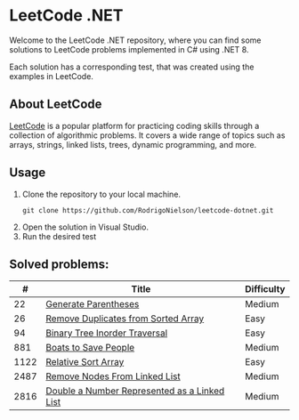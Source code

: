 # LeetCode .NET
Welcome to the LeetCode .NET repository, where you can find some solutions to LeetCode problems implemented in C# using .NET 8.

Each solution has a corresponding test, that was created using the examples in LeetCode.
## About LeetCode
[LeetCode](https://leetcode.com/) is a popular platform for practicing coding skills through a collection of algorithmic problems. It covers a wide range of topics such as arrays, strings, linked lists, trees, dynamic programming, and more.

## Usage
1. Clone the repository to your local machine.
    ```
    git clone https://github.com/RodrigoNielson/leetcode-dotnet.git
    ```
2. Open the solution in Visual Studio.
3. Run the desired test

## Solved problems:

| # | Title | Difficulty |
|---| ----- | ---------- |
|22|[Generate Parentheses](https://leetcode.com/problems/generate-parentheses/) | Medium |
|26|[Remove Duplicates from Sorted Array](https://leetcode.com/problems/remove-duplicates-from-sorted-array/) | Easy |
|94|[Binary Tree Inorder Traversal](https://leetcode.com/problems/binary-tree-inorder-traversal/) | Easy |
|881|[Boats to Save People](https://leetcode.com/problems/boats-to-save-people/) | Medium |
|1122|[Relative Sort Array](https://leetcode.com/problems/relative-sort-array/) | Easy |
|2487|[Remove Nodes From Linked List](https://leetcode.com/problems/remove-nodes-from-linked-list/) | Medium |
|2816|[Double a Number Represented as a Linked List](https://leetcode.com/problems/double-a-number-represented-as-a-linked-list/) | Medium |

